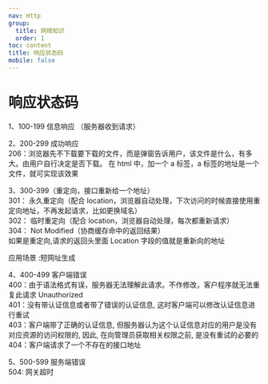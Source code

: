 ```yaml
---
nav: Http
group:
  title: 网络知识
  order: 1
toc: content
title: 响应状态码
mobile: false
---
```


# 响应状态码

1、100-199 信息响应 （服务器收到请求）

2、200-299 成功响应<br/>
206：浏览器先不下载要下载的文件，而是弹窗告诉用户，该文件是什么，有多大。由用户自行决定是否下载。
在 html 中，加一个 a 标签，a 标签的地址是一个文件，就可实现该效果

3、300-399（重定向，接口重新给一个地址）<br/>
301： 永久重定向（配合 location，浏览器自动处理，下次访问的时候直接使用重定向地址，不再发起请求，比如更换域名）<br/>
302： 临时重定向（配合 location，浏览器自动处理，每次都重新请求）<br/>
304： Not Modified（协商缓存命中的返回结果）  
如果是重定向,请求的返回头里面 Location 字段的值就是重新向的地址

应用场景 :短网址生成

4、400-499 客户端错误<br/>
400：由于语法格式有误，服务器无法理解此请求。不作修改，客户程序就无法重复此请求 Unauthorized<br/>
401：没有带认证信息或者带了错误的认证信息, 这时客户端可以修改认证信息进行重试<br/>
403：客户端带了正确的认证信息, 但服务器认为这个认证信息对应的用户是没有对应资源的访问权限的, 因此, 在向管理员获取相关权限之前, 是没有重试的必要的  
404：客户端请求了一个不存在的接口地址

5、500-599 服务端错误  
504: 网关超时
